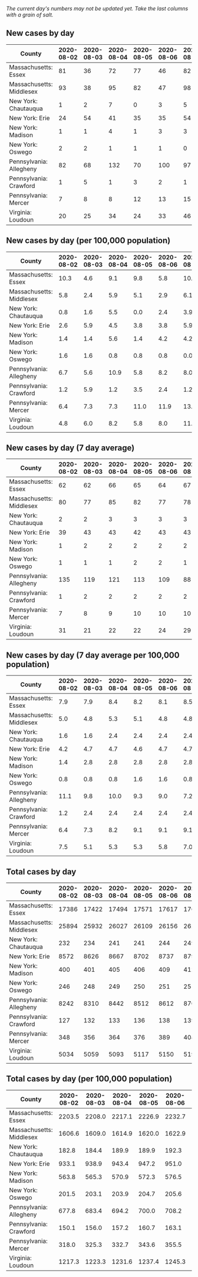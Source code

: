 _The current day's numbers may not be updated yet. Take the last columns with a grain of salt._
## New cases by day

| County | 2020-08-02 | 2020-08-03 | 2020-08-04 | 2020-08-05 | 2020-08-06 | 2020-08-07 | 2020-08-08 |
| --- | --- | --- | --- | --- | --- | --- | --- |
| Massachusetts: Essex | 81 | 36 | 72 | 77 | 46 | 82 | 90 |
| Massachusetts: Middlesex | 93 | 38 | 95 | 82 | 47 | 98 | 91 |
| New York: Chautauqua | 1 | 2 | 7 | 0 | 3 | 5 | 4 |
| New York: Erie | 24 | 54 | 41 | 35 | 35 | 54 | 59 |
| New York: Madison | 1 | 1 | 4 | 1 | 3 | 3 |  |
| New York: Oswego | 2 | 2 | 1 | 1 | 1 | 0 | 2 |
| Pennsylvania: Allegheny | 82 | 68 | 132 | 70 | 100 | 97 | 87 |
| Pennsylvania: Crawford | 1 | 5 | 1 | 3 | 2 | 1 | 2 |
| Pennsylvania: Mercer | 7 | 8 | 8 | 12 | 13 | 15 | 15 |
| Virginia: Loudoun | 20 | 25 | 34 | 24 | 33 | 46 | 58 |

## New cases by day (per 100,000 population)

| County | 2020-08-02 | 2020-08-03 | 2020-08-04 | 2020-08-05 | 2020-08-06 | 2020-08-07 | 2020-08-08 |
| --- | --- | --- | --- | --- | --- | --- | --- |
| Massachusetts: Essex | 10.3 | 4.6 | 9.1 | 9.8 | 5.8 | 10.4 | 11.4 |
| Massachusetts: Middlesex | 5.8 | 2.4 | 5.9 | 5.1 | 2.9 | 6.1 | 5.6 |
| New York: Chautauqua | 0.8 | 1.6 | 5.5 | 0.0 | 2.4 | 3.9 | 3.2 |
| New York: Erie | 2.6 | 5.9 | 4.5 | 3.8 | 3.8 | 5.9 | 6.4 |
| New York: Madison | 1.4 | 1.4 | 5.6 | 1.4 | 4.2 | 4.2 |  |
| New York: Oswego | 1.6 | 1.6 | 0.8 | 0.8 | 0.8 | 0.0 | 1.6 |
| Pennsylvania: Allegheny | 6.7 | 5.6 | 10.9 | 5.8 | 8.2 | 8.0 | 7.2 |
| Pennsylvania: Crawford | 1.2 | 5.9 | 1.2 | 3.5 | 2.4 | 1.2 | 2.4 |
| Pennsylvania: Mercer | 6.4 | 7.3 | 7.3 | 11.0 | 11.9 | 13.7 | 13.7 |
| Virginia: Loudoun | 4.8 | 6.0 | 8.2 | 5.8 | 8.0 | 11.1 | 14.0 |

## New cases by day (7 day average)

| County | 2020-08-02 | 2020-08-03 | 2020-08-04 | 2020-08-05 | 2020-08-06 | 2020-08-07 | 2020-08-08 |
| --- | --- | --- | --- | --- | --- | --- | --- |
| Massachusetts: Essex | 62 | 62 | 66 | 65 | 64 | 67 | 69 |
| Massachusetts: Middlesex | 80 | 77 | 85 | 82 | 77 | 78 | 78 |
| New York: Chautauqua | 2 | 2 | 3 | 3 | 3 | 3 | 3 |
| New York: Erie | 39 | 43 | 43 | 42 | 43 | 43 | 43 |
| New York: Madison | 1 | 2 | 2 | 2 | 2 | 2 |  |
| New York: Oswego | 1 | 1 | 1 | 2 | 2 | 1 | 1 |
| Pennsylvania: Allegheny | 135 | 119 | 121 | 113 | 109 | 88 | 91 |
| Pennsylvania: Crawford | 1 | 2 | 2 | 2 | 2 | 2 | 2 |
| Pennsylvania: Mercer | 7 | 8 | 9 | 10 | 10 | 10 | 11 |
| Virginia: Loudoun | 31 | 21 | 22 | 22 | 24 | 29 | 34 |

## New cases by day (7 day average per 100,000 population)

| County | 2020-08-02 | 2020-08-03 | 2020-08-04 | 2020-08-05 | 2020-08-06 | 2020-08-07 | 2020-08-08 |
| --- | --- | --- | --- | --- | --- | --- | --- |
| Massachusetts: Essex | 7.9 | 7.9 | 8.4 | 8.2 | 8.1 | 8.5 | 8.7 |
| Massachusetts: Middlesex | 5.0 | 4.8 | 5.3 | 5.1 | 4.8 | 4.8 | 4.8 |
| New York: Chautauqua | 1.6 | 1.6 | 2.4 | 2.4 | 2.4 | 2.4 | 2.4 |
| New York: Erie | 4.2 | 4.7 | 4.7 | 4.6 | 4.7 | 4.7 | 4.7 |
| New York: Madison | 1.4 | 2.8 | 2.8 | 2.8 | 2.8 | 2.8 |  |
| New York: Oswego | 0.8 | 0.8 | 0.8 | 1.6 | 1.6 | 0.8 | 0.8 |
| Pennsylvania: Allegheny | 11.1 | 9.8 | 10.0 | 9.3 | 9.0 | 7.2 | 7.5 |
| Pennsylvania: Crawford | 1.2 | 2.4 | 2.4 | 2.4 | 2.4 | 2.4 | 2.4 |
| Pennsylvania: Mercer | 6.4 | 7.3 | 8.2 | 9.1 | 9.1 | 9.1 | 10.1 |
| Virginia: Loudoun | 7.5 | 5.1 | 5.3 | 5.3 | 5.8 | 7.0 | 8.2 |

## Total cases by day

| County | 2020-08-02 | 2020-08-03 | 2020-08-04 | 2020-08-05 | 2020-08-06 | 2020-08-07 | 2020-08-08 |
| --- | --- | --- | --- | --- | --- | --- | --- |
| Massachusetts: Essex | 17386 | 17422 | 17494 | 17571 | 17617 | 17699 | 17789 |
| Massachusetts: Middlesex | 25894 | 25932 | 26027 | 26109 | 26156 | 26254 | 26345 |
| New York: Chautauqua | 232 | 234 | 241 | 241 | 244 | 249 | 253 |
| New York: Erie | 8572 | 8626 | 8667 | 8702 | 8737 | 8791 | 8850 |
| New York: Madison | 400 | 401 | 405 | 406 | 409 | 412 |  |
| New York: Oswego | 246 | 248 | 249 | 250 | 251 | 251 | 253 |
| Pennsylvania: Allegheny | 8242 | 8310 | 8442 | 8512 | 8612 | 8709 | 8796 |
| Pennsylvania: Crawford | 127 | 132 | 133 | 136 | 138 | 139 | 141 |
| Pennsylvania: Mercer | 348 | 356 | 364 | 376 | 389 | 404 | 419 |
| Virginia: Loudoun | 5034 | 5059 | 5093 | 5117 | 5150 | 5196 | 5254 |

## Total cases by day (per 100,000 population)

| County | 2020-08-02 | 2020-08-03 | 2020-08-04 | 2020-08-05 | 2020-08-06 | 2020-08-07 | 2020-08-08 |
| --- | --- | --- | --- | --- | --- | --- | --- |
| Massachusetts: Essex | 2203.5 | 2208.0 | 2217.1 | 2226.9 | 2232.7 | 2243.1 | 2254.5 |
| Massachusetts: Middlesex | 1606.6 | 1609.0 | 1614.9 | 1620.0 | 1622.9 | 1629.0 | 1634.6 |
| New York: Chautauqua | 182.8 | 184.4 | 189.9 | 189.9 | 192.3 | 196.2 | 199.4 |
| New York: Erie | 933.1 | 938.9 | 943.4 | 947.2 | 951.0 | 956.9 | 963.3 |
| New York: Madison | 563.8 | 565.3 | 570.9 | 572.3 | 576.5 | 580.8 |  |
| New York: Oswego | 201.5 | 203.1 | 203.9 | 204.7 | 205.6 | 205.6 | 207.2 |
| Pennsylvania: Allegheny | 677.8 | 683.4 | 694.2 | 700.0 | 708.2 | 716.2 | 723.3 |
| Pennsylvania: Crawford | 150.1 | 156.0 | 157.2 | 160.7 | 163.1 | 164.2 | 166.6 |
| Pennsylvania: Mercer | 318.0 | 325.3 | 332.7 | 343.6 | 355.5 | 369.2 | 382.9 |
| Virginia: Loudoun | 1217.3 | 1223.3 | 1231.6 | 1237.4 | 1245.3 | 1256.5 | 1270.5 |
